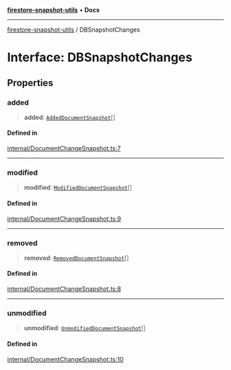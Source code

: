 [**firestore-snapshot-utils**](../README.md) • **Docs**

---

[firestore-snapshot-utils](../README.md) / DBSnapshotChanges

# Interface: DBSnapshotChanges

## Properties

### added

> **added**: [`AddedDocumentSnapshot`](../classes/AddedDocumentSnapshot.md)[]

#### Defined in

[internal/DocumentChangeSnapshot.ts:7](https://github.com/ericvera/firestore-snapshot-utils/blob/main/src/internal/DocumentChangeSnapshot.ts#L7)

---

### modified

> **modified**: [`ModifiedDocumentSnapshot`](../classes/ModifiedDocumentSnapshot.md)[]

#### Defined in

[internal/DocumentChangeSnapshot.ts:9](https://github.com/ericvera/firestore-snapshot-utils/blob/main/src/internal/DocumentChangeSnapshot.ts#L9)

---

### removed

> **removed**: [`RemovedDocumentSnapshot`](../classes/RemovedDocumentSnapshot.md)[]

#### Defined in

[internal/DocumentChangeSnapshot.ts:8](https://github.com/ericvera/firestore-snapshot-utils/blob/main/src/internal/DocumentChangeSnapshot.ts#L8)

---

### unmodified

> **unmodified**: [`UnmodifiedDocumentSnapshot`](../classes/UnmodifiedDocumentSnapshot.md)[]

#### Defined in

[internal/DocumentChangeSnapshot.ts:10](https://github.com/ericvera/firestore-snapshot-utils/blob/main/src/internal/DocumentChangeSnapshot.ts#L10)
